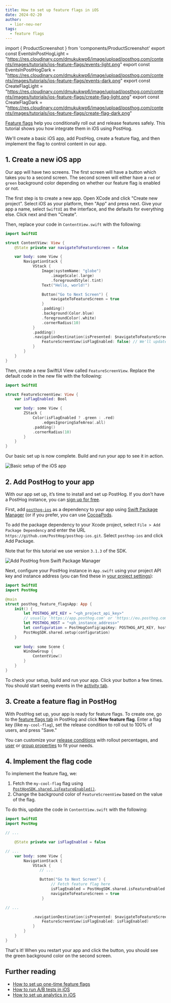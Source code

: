 ```yaml
---
title: How to set up feature flags in iOS
date: 2024-02-20
author:
  - lior-neu-ner
tags:
  - feature flags
---
```


import { ProductScreenshot } from 'components/ProductScreenshot'
export const EventsInPostHogLight = "https://res.cloudinary.com/dmukukwp6/image/upload/posthog.com/contents/images/tutorials/ios-feature-flags/events-light.png"
export const EventsInPostHogDark = "https://res.cloudinary.com/dmukukwp6/image/upload/posthog.com/contents/images/tutorials/ios-feature-flags/events-dark.png"
export const CreateFlagLight = "https://res.cloudinary.com/dmukukwp6/image/upload/posthog.com/contents/images/tutorials/ios-feature-flags/create-flag-light.png"
export const CreateFlagDark = "https://res.cloudinary.com/dmukukwp6/image/upload/posthog.com/contents/images/tutorials/ios-feature-flags/create-flag-dark.png"

[Feature flags](/feature-flags) help you conditionally roll out and release features safely. This tutorial shows you how integrate them in iOS using PostHog. 

We'll create a basic iOS app, add PostHog, create a feature flag, and then implement the flag to control content in our app.

## 1. Create a new iOS app

Our app will have two screens. The first screen will have a button which takes you to a second screen. The second screen will either have a `red` or `green` background color depending on whether our feature flag is enabled or not.

The first step is to create a new app. Open XCode and click "Create new project". Select iOS as your platform, then "App" and press next. Give your app a name, select `SwiftUI` as the interface, and the defaults for everything else. Click next and then "Create".

Then, replace your code in `ContentView.swift` with the following:

```swift file=ContentView.swift
import SwiftUI

struct ContentView: View {
    @State private var navigateToFeatureScreen = false

    var body: some View {
        NavigationStack {
            VStack {
                Image(systemName: "globe")
                    .imageScale(.large)
                    .foregroundStyle(.tint)
                Text("Hello, world!")

                Button("Go to Next Screen") {
                    navigateToFeatureScreen = true
                }
                .padding()
                .background(Color.blue)
                .foregroundColor(.white)
                .cornerRadius(10)
            }
            .padding()
            .navigationDestination(isPresented: $navigateToFeatureScreen) {
                FeatureScreenView(isFlagEnabled: false) // We'll update this later
            }
        }
    }
}
```

Then, create a new SwiftUI View called `FeatureScreenView`. Replace the default code in the new file with the following:

```swift file=FeatureScreenView.swift
import SwiftUI

struct FeatureScreenView: View {
    var isFlagEnabled: Bool

    var body: some View {
        ZStack {
            Color(isFlagEnabled ? .green : .red)
                .edgesIgnoringSafeArea(.all)
            .padding()
            .cornerRadius(10)
        }
    }
}
```

Our basic set up is now complete. Build and run your app to see it in action.

![Basic setup of the iOS app](https://res.cloudinary.com/dmukukwp6/image/upload/v1710055416/posthog.com/contents/images/tutorials/ios-feature-flags/basic-app.png)

## 2. Add PostHog to your app

With our app set up, it’s time to install and set up PostHog. If you don't have a PostHog instance, you can [sign up for free](https://us.posthog.com/signup).

First, add [`posthog-ios`](/docs/libraries/ios) as a dependency to your app using [Swift Package Manager](https://developer.apple.com/documentation/xcode/adding-package-dependencies-to-your-app) (or if you prefer, you can use [CocoaPods](/docs/libraries/ios#cocoapods).

To add the package dependency to your Xcode project, select `File > Add Package Dependency` and enter the URL `https://github.com/PostHog/posthog-ios.git`. Select `posthog-ios` and click Add Package.

Note that for this tutorial we use version `3.1.3` of the SDK.

![Add PostHog from Swift Package Manager](https://res.cloudinary.com/dmukukwp6/image/upload/v1710055416/posthog.com/contents/images/tutorials/ios-feature-flags/swift-npm.png)

Next, configure your PostHog instance in `App.swift` using your project API key and instance address (you can find these in [your project settings](https://us.posthog.com/project/settings)):

```swift file=App.swift
import SwiftUI
import PostHog

@main
struct posthog_feature_flagsApp: App {
    init() {
        let POSTHOG_API_KEY = "<ph_project_api_key>"
        // usually 'https://app.posthog.com' or 'https://eu.posthog.com'
        let POSTHOG_HOST = "<ph_instance_address>"
        let configuration = PostHogConfig(apiKey: POSTHOG_API_KEY, host: POSTHOG_HOST) // TIP: host is optional if you use https://app.posthog.com
        PostHogSDK.shared.setup(configuration)
    }
    
    var body: some Scene {
        WindowGroup {
            ContentView()
        }
    }
}
```

To check your setup, build and run your app. Click your button a few times. You should start seeing events in the [activity tab](https://us.posthog.com/events).

<ProductScreenshot
  imageLight={EventsInPostHogLight} 
  imageDark={EventsInPostHogDark} 
  alt="Events captured in PostHog" 
  classes="rounded"
/>

## 3. Create a feature flag in PostHog

With PostHog set up, your app is ready for feature flags. To create one, go to the [feature flags tab](https://us.posthog.com/feature_flags) in PostHog and click **New feature flag**. Enter a flag key (like `my-cool-flag`), set the release condition to roll out to 100% of users, and press "Save."

<ProductScreenshot
  imageLight={CreateFlagLight} 
  imageDark={CreateFlagDark} 
  alt="Feature flag created in PostHog" 
  classes="rounded"
/>

You can customize your [release conditions](/docs/feature-flags/creating-feature-flags#release-conditions) with rollout percentages, and [user](/docs/product-analytics/user-properties) or [group properties](/docs/product-analytics/group-analytics) to fit your needs.

## 4. Implement the flag code

To implement the feature flag, we: 

1. Fetch the `my-cool-flag` flag using [`PostHogSDK.shared.isFeatureEnabled()`](/docs/libraries/ios#feature-flags).
2. Change the background color of `FeatureScreenView` based on the value of the flag.

To do this, update the code in `ContentView.swift` with the following:

```swift file=ContentView.swift
import SwiftUI
import PostHog

// ...

    @State private var isFlagEnabled = false

// ...
    var body: some View {
        NavigationStack {
            VStack {
               // ...

               Button("Go to Next Screen") {
                    // Fetch feature flag here
                    isFlagEnabled = PostHogSDK.shared.isFeatureEnabled("my-cool-flag")
                    navigateToFeatureScreen = true
                }

// ...

            .navigationDestination(isPresented: $navigateToFeatureScreen) {
                FeatureScreenView(isFlagEnabled: isFlagEnabled) 
            }
        }
    }
}
```

That's it! When you restart your app and click the button, you should see the green background color on the second screen. 

## Further reading

- [How to set up one-time feature flags](/tutorials/one-time-feature-flags)
- [How to run A/B tests in iOS](/tutorials/ios-ab-tests)
- [How to set up analytics in iOS](/tutorials/ios-analytics)
